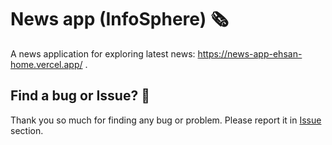 # News app (InfoSphere) 🗞️

A news application for exploring latest news: https://news-app-ehsan-home.vercel.app/ . 

## Find a bug or Issue? 🐞
Thank you so much for finding any bug or problem. Please report it in [Issue](https://github.com/Ehsan-Home/news-app/issues) section.
